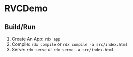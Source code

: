 # RVCDemo

## Build/Run

1. Create An App: `rdx app`
1. Compile: `rdx compile` or `rdx compile -a src/index.html`
1. Serve: `rdx serve` or `rdx serve -a src/index.html`
